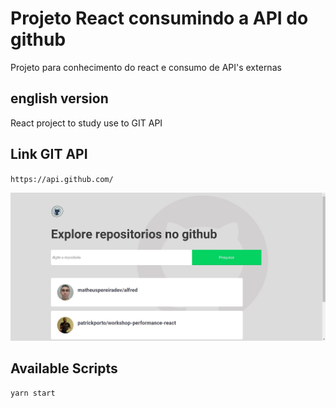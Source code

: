 # Projeto React consumindo a API do github

Projeto para conhecimento do react e consumo de API's externas

## english version

React project to study use to GIT API

## Link GIT API

``https://api.github.com/``

![alt text](https://github.com/matheuspereiradev/React-com-api-do-git/blob/main/githubapi.jpg?raw=true)

## Available Scripts

``yarn start``

